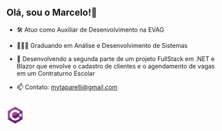 ## Olá, sou o Marcelo!👋

- 🛠️ Atuo como Auxiliar de Desenvolvimento na EVAG
  
- 👨🏻‍🎓 Graduando em Análise e Desenvolvimento de Sistemas

- 🌱 Desenvolvendo a segunda parte de um projeto FullStack em .NET e Blazor que envolve o cadastro de clientes e o agendamento de vagas em um Contraturno Escolar

- 📫 Contato: mvtaparelli@gmail.com

<div style="display: inline-block"><br>
  <img align="center height="30" width="40" src="https://raw.githubusercontent.com/devicons/devicon/master/icons/csharp/csharp-original.svg">
</div>
